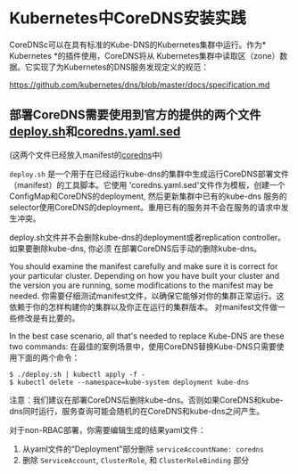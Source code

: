 # Kubernetes中CoreDNS安装实践

CoreDNSc可以在具有标准的Kube-DNS的Kubernetes集群中运行。作为* Kubernetes *的插件使用，CoreDNS将从
Kubernetes集群中读取区（zone）数据。它实现了为Kubernetes的DNS服务发现定义的规范：

   https://github.com/kubernetes/dns/blob/master/docs/specification.md


## 部署CoreDNS需要使用到官方的提供的两个文件 [deploy.sh](https://github.com/coredns/deployment/blob/master/kubernetes/deploy.sh)和[coredns.yaml.sed](https://github.com/coredns/deployment/blob/master/kubernetes/coredns.yaml.sed)

(这两个文件已经放入manifest的[coredns](/manifest/coredns)中)

`deploy.sh` 是一个用于在已经运行kube-dns的集群中生成运行CoreDNS部署文件（manifest）的工具脚本。它使用
'coredns.yaml.sed'文件作为模板，创建一个ConfigMap和CoreDNS的deployment, 然后更新集群中已有的kube-dns
服务的selector使用CoreDNS的deployment。重用已有的服务并不会在服务的请求中发生冲突。

deploy.sh文件并不会删除kube-dns的deployment或者replication controller。如果要删除kube-dns, 你必须
在部署CoreDNS后手动的删除kube-dns。

You should examine the manifest carefully and make sure it is correct for your particular
cluster. Depending on how you have built your cluster and the version you are running,
some modifications to the manifest may be needed.
你需要仔细测试manifest文件，以确保它能够对你的集群正常运行。这依赖于你的怎样构建你的集群以及你正在运行的集群版本。
对manifest文件做一些修改是有比要的。

In the best case scenario, all that's needed to replace Kube-DNS are these two commands:
在最佳的案例场景中，使用CoreDNS替换Kube-DNS只需要使用下面的两个命令：

~~~
$ ./deploy.sh | kubectl apply -f -
$ kubectl delete --namespace=kube-system deployment kube-dns
~~~


注意：我们建议在部署CoreDNS后删除kube-dns。否则如果CoreDNS和kube-dns同时运行，服务查询可能会随机的在CoreDNS和kube-dns之间产生。

对于non-RBAC部署，你需要编辑生成的结果yaml文件：
1. 从yaml文件的“Deployment”部分删除 `serviceAccountName: coredns`
2. 删除 `ServiceAccount`, `ClusterRole`, 和 `ClusterRoleBinding` 部分
